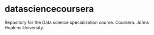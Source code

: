 # datasciencecoursera
Repository for the Data science specialization course. Coursera. Johns Hopkins University. 
